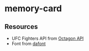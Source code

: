 # memory-card

## Resources

- UFC Fighters API from [Octagon API](https://www.octagon-api.com/)
- Font from [dafont](https://www.dafont.com/sternbach.font)
